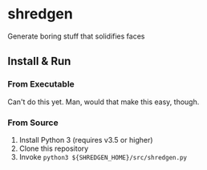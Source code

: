 # shredgen
Generate boring stuff that solidifies faces

## Install & Run

### From Executable

Can't do this yet.  Man, would that make this easy, though.

### From Source

1.  Install Python 3 (requires v3.5 or higher)
2.  Clone this repository
3.  Invoke `python3 ${SHREDGEN_HOME}/src/shredgen.py`
